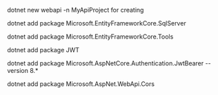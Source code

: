 

dotnet new webapi -n MyApiProject     for creating




dotnet add package Microsoft.EntityFrameworkCore.SqlServer





dotnet add package Microsoft.EntityFrameworkCore.Tools




dotnet add package JWT 





dotnet add package Microsoft.AspNetCore.Authentication.JwtBearer --version 8.*





dotnet add package Microsoft.AspNet.WebApi.Cors